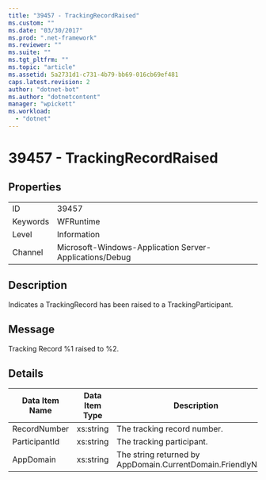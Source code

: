 ```yaml
---
title: "39457 - TrackingRecordRaised"
ms.custom: ""
ms.date: "03/30/2017"
ms.prod: ".net-framework"
ms.reviewer: ""
ms.suite: ""
ms.tgt_pltfrm: ""
ms.topic: "article"
ms.assetid: 5a2731d1-c731-4b79-bb69-016cb69ef481
caps.latest.revision: 2
author: "dotnet-bot"
ms.author: "dotnetcontent"
manager: "wpickett"
ms.workload: 
  - "dotnet"
---
```

# 39457 - TrackingRecordRaised
## Properties  

|||  
|-|-|  
|ID|39457|  
|Keywords|WFRuntime|  
|Level|Information|  
|Channel|Microsoft-Windows-Application Server-Applications/Debug|  

## Description  
 Indicates a TrackingRecord has been raised to a TrackingParticipant.  

## Message  
 Tracking Record %1 raised to %2.  

## Details  


| Data Item Name | Data Item Type |                         Description                          |
|----------------|----------------|--------------------------------------------------------------|
|  RecordNumber  |   xs:string    |                 The tracking record number.                  |
| ParticipantId  |   xs:string    |                  The tracking participant.                   |
|   AppDomain    |   xs:string    | The string returned by AppDomain.CurrentDomain.FriendlyName. |

